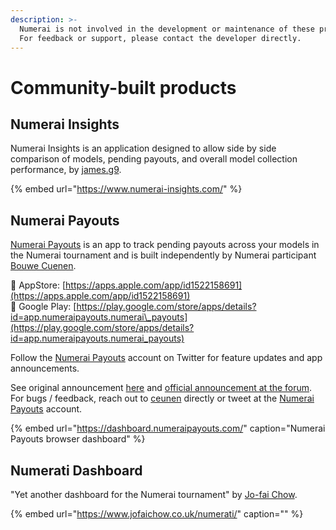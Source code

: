 ```yaml
---
description: >-
  Numerai is not involved in the development or maintenance of these products.
  For feedback or support, please contact the developer directly.
---
```


# Community-built products

## **Numerai Insights**

Numerai Insights is an application designed to allow side by side comparison of models, pending payouts, and overall model collection performance, by [james.g9](https://numer.ai/fuka_eri).

{% embed url="https://www.numerai-insights.com/" %}

## **Numerai Payouts**

[Numerai Payouts](https://twitter.com/NumeraiPayouts) is an app to track pending payouts across your models in the Numerai tournament and is built independently by Numerai participant [Bouwe Cuenen](https://twitter.com/BouweCeunen).  
  
🍎 AppStore: [https://apps.apple.com/app/id1522158691](https://apps.apple.com/app/id1522158691)  
👾 Google Play: [https://play.google.com/store/apps/details?id=app.numeraipayouts.numerai\_payouts](https://play.google.com/store/apps/details?id=app.numeraipayouts.numerai_payouts)

Follow the [Numerai Payouts](https://twitter.com/numeraipayouts) account on Twitter for feature updates and app announcements.  
  
See original announcement [here](https://community.numer.ai/channel/general?msg=qh7ozf4d9mEbzFbrG) and [official announcement at the forum](https://forum.numer.ai/t/numerai-payouts-app/804). For bugs / feedback, reach out to [ceunen](https://community.numer.ai/direct/ceunen) directly or tweet at the [Numerai Payouts](https://twitter.com/npayouts) account.

{% embed url="https://dashboard.numeraipayouts.com/" caption="Numerai Payouts browser dashboard" %}

## Numerati Dashboard

"Yet another dashboard for the Numerai tournament" by [Jo-fai Chow](https://twitter.com/matlabulous).

{% embed url="https://www.jofaichow.co.uk/numerati/" caption="" %}





